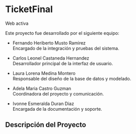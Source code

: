 # TicketFinal
Web activa

Este proyecto fue desarrollado por el siguiente equipo:

- Fernando Heriberto Musto Ramirez  
  Encargado de la integración y pruebas del sistema.

- Carlos Leonel Castaneda Hernandez  
  Desarrollador principal de la interfaz de usuario.

- Laura Lorena Medina Montero  
  Responsable del diseño de la base de datos y modelado.

- Adela Maria Castro Guzman  
  Coordinadora del proyecto y comunicación.

- Ivonne Esmeralda Duran Diaz  
  Encargada de la documentación y soporte.

## Descripción del Proyecto
